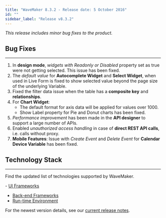 ```yaml
---
title: "WaveMaker 8.3.2 - Release date: 5 October 2016"
id: ""
sidebar_label: "Release v8.3.2"
---
```

*This release includes minor bug fixes to the product.*

## Bug Fixes
---

1.  In **design mode**, _widgets with Readonly or Disabled_ property set as true were not getting selected. This issue has been fixed.
2.  The _default value_ for **Autocomplete Widget** and **Select Widget**, when used in Live Form is fixed to show selected value beyond the page size of the underlying Variable.
3.  Fixed the filter data issue when the table has a **composite key** and **relationships**.
4.  For **Chart Widget**:
    *   The default format for axis data will be applied for values over 1000.
    *   Show Label property for Pie and Donut charts has been fixed.
5.  _Performance improvement_ has been made in the **API designer** to support a large number of APIs.
6.  Enabled _unauthorized access handling_ in case of **direct REST API calls**, i.e. calls without proxy.
7.  **Mobile Features**: Issue with _Create Event_ and _Delete Event_ for **Calendar Device Variable** has been fixed.


## Technology Stack
---

Find the updated list of technologies supported by WaveMaker. 

- [UI Frameworks](/learn/wavemaker-release-notes/v8-3-0#ui-frameworks)
- [Back-end Frameworks](/learn/wavemaker-release-notes/v8-3-0#back-end-frameworks)
- [Run-time Environment](/learn/wavemaker-release-notes/v8-3-0#run-time-environment)

For the newest version details, see our [current release notes](/learn/wavemaker-release-notes). 
